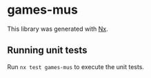 # games-mus

This library was generated with [Nx](https://nx.dev).

## Running unit tests

Run `nx test games-mus` to execute the unit tests.
